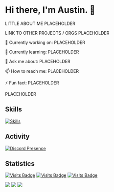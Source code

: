 # Hi there, I'm Austin. 👋

LITTLE ABOUT ME PLACEHOLDER

LINK TO OTHER PROJECTS / ORGS PLACEHOLDER

🔭 Currently working on: PLACEHOLDER

🌱 Currently learning: PLACEHOLDER

💬 Ask me about: PLACEHOLDER

📫 How to reach me: PLACEHOLDER

⚡ Fun fact: PLACEHOLDER

PLACEHOLDER

## Skills
[![Skills](https://skillicons.dev/icons?i=apple,blender,css,cloudflare,discord,figma,github,git,gmail,html,ai,js,jquery,linkedin,linux,mongodb,nginx,npm,ps,postman,pr,py,pycharm,powershell,stackoverflow,svg,tailwind,ubuntu,vscode,windows&perline=6&theme=dark)](https://skillicons.dev/)

## Activity
[![Discord Presence](https://lanyard.cnrad.dev/api/1132752011130044457?hideProfile=true)](https://discord.com/users/1132752011130044457)

## Statistics
[![Visits Badge](https://badges.pufler.dev/visits/austincoveney/austincoveney)](https://github.com/austincoveney/austincoveney) [![Visits Badge](https://badges.pufler.dev/years/austincoveney)](https://github.com/austincoveney) [![Visits Badge](https://badges.pufler.dev/repos/austincoveney)](https://github.com/austincoveney?tab=repositories)

![](https://github-readme-streak-stats.herokuapp.com/?user=austincoveney&theme=dark&hide_border=false)
![](https://github-readme-stats.vercel.app/api?username=austincoveney&theme=gruvbox&include_all_commits=true&hide_rank=true)
![](https://github-readme-stats.vercel.app/api/top-langs/?username=austincoveney&theme=dark&hide_border=false&include_all_commits=true&count_private=true&layout=compact)
